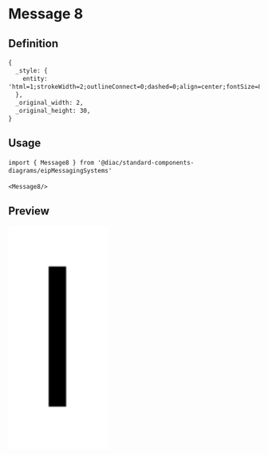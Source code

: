 # Message 8

## Definition

```
{
  _style: { 
    entity: 'html=1;strokeWidth=2;outlineConnect=0;dashed=0;align=center;fontSize=8;shape=mxgraph.eip.message_2;fillColor=#00cc00;fontStyle=1;whiteSpace=wrap;html=1;',
  },
  _original_width: 2,
  _original_height: 30,
}
```

## Usage

```
import { Message8 } from '@diac/standard-components-diagrams/eipMessagingSystems'

<Message8/>
```

## Preview

<img src="./message-8.png" width="200"/>
